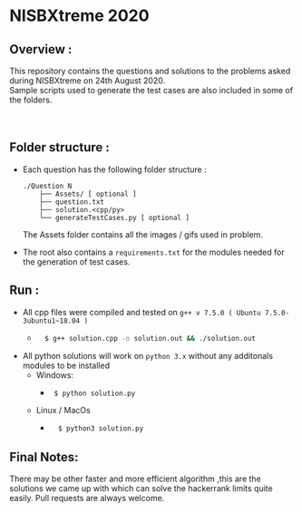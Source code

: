 # NISBXtreme 2020

## Overview :	
This repository contains the questions and solutions to the problems asked during NISBXtreme on 24th August 2020.    
Sample scripts used to generate the test cases are also included in some of the folders.		
<br><br>

## Folder structure :
- Each question has the following folder structure :   
	```
	./Question N
		├── Assets/ [ optional ]  
		├── question.txt 
		├── solution.<cpp/py> 
		└── generateTestCases.py [ optional ]
	```
	The Assets folder contains all the images / gifs used in problem.

- The root also contains a `requirements.txt` for the modules needed for the generation of test cases.

## Run :
- All cpp files were compiled and tested on `g++ v 7.5.0 ( Ubuntu 7.5.0-3ubuntu1~18.04 )`   
	- ```bash
		$ g++ solution.cpp -o solution.out && ./solution.out
		```
- All python solutions will work on `python 3.x` without any additonals modules to be installed
  - Windows: 
    -  ```bash
  		$ python solution.py
  		```
  - Linux / MacOs
    - ```bash
		$ python3 solution.py
		```

## Final Notes:   
There may be other faster and more efficient algorithm ,this are the solutions we came up with which can solve the hackerrank limits quite easily. Pull requests are always welcome.
